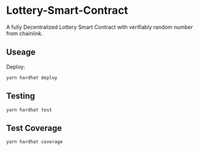 # Lottery-Smart-Contract
 
 
A fully Decentralized Lottery Smart Contract with verifiably random number from chainlink.


## Useage

Deploy:

```
yarn hardhat deploy
```

## Testing

```
yarn hardhat test
```

## Test Coverage

```
yarn hardhat coverage
```
